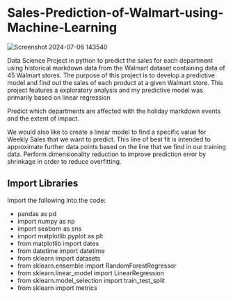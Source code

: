 # Sales-Prediction-of-Walmart-using-Machine-Learning

![Screenshot 2024-07-06 143540](https://github.com/10-kp/Sales-Prediction-of-Walmart-using-Machine-Learning/assets/70857174/05639c90-8257-4b41-b3b2-6fbc981c8176)

Data Science Project in python to predict the sales for each department using historical markdown data from the Walmart dataset containing data of 45 Walmart stores.
The purpose of this project is to develop a predictive model and find out the sales of each product at a given Walmart store.
This project features a exploratory analysis and my predictive model was primarily based on linear regression

Predict which departments are affected with the holiday markdown events and the extent of impact.

We would also like to create a linear model to find a specific value for Weekly Sales that we want to predict. This line of best fit is intended to approximate further data points based on the line that we find in our training data.
Perform dimensionality reduction to improve prediction error by shrinkage in order to reduce overfitting.

## Import Libraries

Import the following into the code: 
- pandas as pd
- import numpy as np
- import seaborn as sns
- import matplotlib.pyplot as plt
- from matplotlib import dates
- from datetime import datetime
- from sklearn import datasets
- from sklearn.ensemble import RandomForestRegressor
- from sklearn.linear_model import LinearRegression
- from sklearn.model_selection import train_test_split
- from sklearn import metrics
